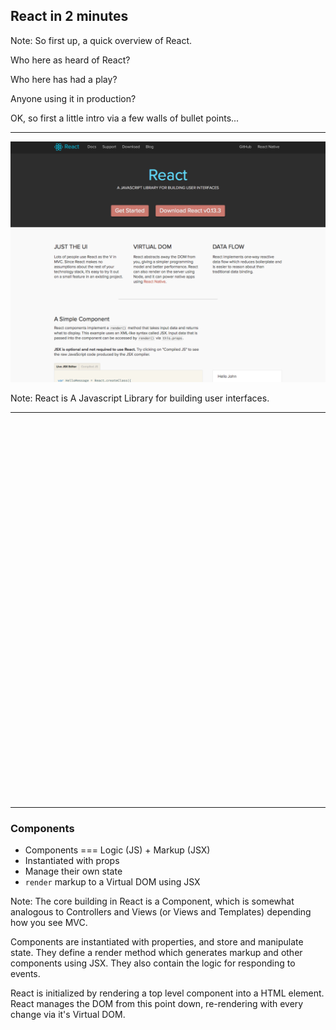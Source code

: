 ## React in 2 minutes

Note:
So first up, a quick overview of React.

Who here as heard of React?

Who here has had a play?

Anyone using it in production?

OK, so first a little intro via a few walls of bullet points...

---

![react](../../images/react.png)<!-- .element: width="800" -->

Note:
React is A Javascript Library for building user interfaces. 

---

<iframe height='600' scrolling='no' data-src='//codepen.io/vimto/embed/qdyJKO/?height=600&theme-id=17023&default-tab=js' frameborder='no' allowtransparency='true' allowfullscreen='true' style='width: 100%;'>See the Pen <a href='http://codepen.io/vimto/pen/qdyJKO/'>qdyJKO</a> by Vimal Jobanputra (<a href='http://codepen.io/vimto'>@vimto</a>) on <a href='http://codepen.io'>CodePen</a>.
</iframe>

---

### Components
- Components === Logic (JS) + Markup (JSX)
- Instantiated with props
- Manage their own state
- `render` markup to a Virtual DOM using JSX

Note:
The core building in React is a Component, which is somewhat analogous to Controllers and Views (or Views and Templates) depending how you see MVC. 

Components are instantiated with properties, and store and manipulate state. They define a render method which generates markup and other components using JSX. They also contain the logic for responding to events.

React is initialized by rendering a top level component into a HTML element. React manages the DOM from this point down, re-rendering with every change via it's Virtual DOM.
